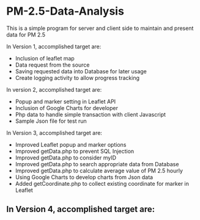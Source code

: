 # PM-2.5-Data-Analysis
This is a simple program for server and client side to maintain and present data for PM 2.5

In Version 1, accomplished target are:
- Inclusion of leaflet map
- Data request from the source
- Saving requested data into Database for later usage
- Create logging activity to allow progress tracking

In version 2, accomplished target are:
- Popup and marker setting in Leaflet API
- Inclusion of Google Charts for developer
- Php data to handle simple transaction with client Javascript
- Sample Json file for test run

In Version 3, accomplished target are:
- Improved Leaflet popup and marker options
- Improved getData.php to prevent SQL Injection
- Improved getData.php to consider myID
- Improved getData.php to search appropriate data from Database
- Improved getData.php to calculate average value of PM 2.5 hourly
- Using Google Charts to develop charts from Json data
- Added getCoordinate.php to collect existing coordinate for marker in Leaflet

In Version 4, accomplished target are:
- 
